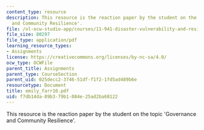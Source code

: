 ```yaml
---
content_type: resource
description: This resource is the reaction paper by the student on the topic 'Governance
  and Community Resilience'.
file: /ol-ocw-studio-app/courses/11-941-disaster-vulnerability-and-resilience-spring-2005/f7db14da89b379b1084e25ad2ba68122_emily_farr10.pdf
file_size: 80297
file_type: application/pdf
learning_resource_types:
- Assignments
license: https://creativecommons.org/licenses/by-nc-sa/4.0/
ocw_type: OCWFile
parent_title: Assignments
parent_type: CourseSection
parent_uid: 025decc2-3746-51df-f1f2-1fd5ad489b6e
resourcetype: Document
title: emily_farr10.pdf
uid: f7db14da-89b3-79b1-084e-25ad2ba68122
---
```

This resource is the reaction paper by the student on the topic 'Governance and Community Resilience'.